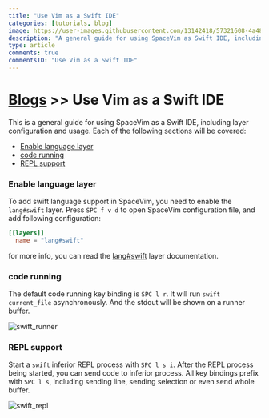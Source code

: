 ```yaml
---
title: "Use Vim as a Swift IDE"
categories: [tutorials, blog]
image: https://user-images.githubusercontent.com/13142418/57321608-4a484880-7134-11e9-8e43-5fa05085d7e5.png
description: "A general guide for using SpaceVim as Swift IDE, including layer configuration, requiems installation and usage."
type: article
comments: true
commentsID: "Use Vim as a Swift IDE"
---
```


# [Blogs](../blog/) >> Use Vim as a Swift IDE

This is a general guide for using SpaceVim as a Swift IDE, including layer configuration and usage. 
Each of the following sections will be covered:

<!-- vim-markdown-toc GFM -->

- [Enable language layer](#enable-language-layer)
- [code running](#code-running)
- [REPL support](#repl-support)

<!-- vim-markdown-toc -->

### Enable language layer

To add swift language support in SpaceVim, you need to enable the `lang#swift` layer. Press `SPC f v d` to open
SpaceVim configuration file, and add following configuration:

```toml
[[layers]]
  name = "lang#swift"
```

for more info, you can read the [lang#swift](../layers/lang/swift/) layer documentation.

### code running

The default code running key binding is `SPC l r`. It will run `swift current_file` asynchronously.
And the stdout will be shown on a runner buffer.

![swift_runner](https://user-images.githubusercontent.com/13142418/89795928-96fea880-db5b-11ea-81c4-7f3384f419e7.png)

### REPL support

Start a `swift` inferior REPL process with `SPC l s i`. After the REPL process being started, you can
send code to inferior process. All key bindings prefix with `SPC l s`, including sending line, sending selection or even
send whole buffer.

![swift_repl](https://user-images.githubusercontent.com/13142418/89796468-48054300-db5c-11ea-9ebe-4bb56e31722e.png)

